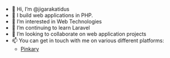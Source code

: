 - 👋 Hi, I’m @jigarakatidus
- 🐘 I build web applications in PHP.
- 👀 I’m interested in Web Technologies
- 🌱 I’m continuing to learn Laravel
- 💞️ I’m looking to collaborate on web application projects
- 📫 You can get in touch with me on various different platforms:
  - <a href="[https://phpc.social/@jigar](https://pinkary.com/@jigar)" rel="me">Pinkary</a>

<!---
jigar-dhulla/jigar-dhulla is a ✨ special ✨ repository because its `README.md` (this file) appears on your GitHub profile.
You can click the Preview link to take a look at your changes.
--->
